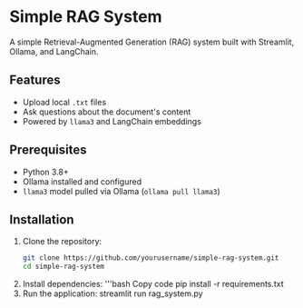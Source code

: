 # Simple RAG System

A simple Retrieval-Augmented Generation (RAG) system built with Streamlit, Ollama, and LangChain.

## Features
- Upload local `.txt` files
- Ask questions about the document's content
- Powered by `llama3` and LangChain embeddings

## Prerequisites
- Python 3.8+
- Ollama installed and configured
- `llama3` model pulled via Ollama (`ollama pull llama3`)

## Installation

1. Clone the repository:
   ```bash
   git clone https://github.com/yourusername/simple-rag-system.git
   cd simple-rag-system
2. Install dependencies:
   '''bash
   Copy code
   pip install -r requirements.txt   
3. Run the application:
   streamlit run rag_system.py

